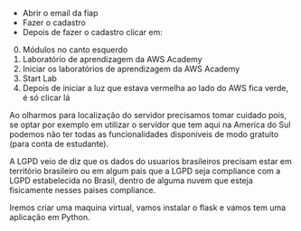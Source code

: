 - Abrir o email da fiap
- Fazer o cadastro
- Depois de fazer o cadastro clicar em: 

0. Módulos no canto esquerdo
1. Laboratório de aprendizagem da AWS Academy
2. Iniciar os laboratórios de aprendizagem da AWS Academy
3. Start Lab
4. Depois de iniciar a luz que estava vermelha ao lado do AWS fica verde, é só clicar lá

Ao olharmos para localização do servidor precisamos tomar cuidado pois, se optar por exemplo em utilizar o servidor que tem aqui na America do Sul podemos não ter todas as funcionalidades disponíveis de modo gratuito (para conta de estudante).

A LGPD veio de diz que os dados do usuarios brasileiros precisam estar em território brasileiro ou em algum pais que a LGPD seja compliance com a LGPD estabelecida no Brasil, dentro de alguma nuvem que esteja fisicamente nesses paises compliance.

Iremos criar uma maquina virtual, vamos instalar o flask e vamos tem uma aplicação em Python.

